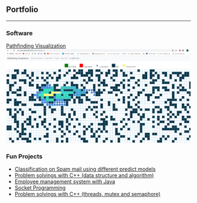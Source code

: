 ## Portfolio

---

### Software 

[Pathfinding Visualization](https://cyleung428.github.io/pathfinding/)
<br />
<img src="images/pathfinding.jpg" style="width: 480;height: 480"/>


### Fun Projects

- [Classification on Spam mail using different predict models](https://github.com/cyleung428/Classification-on-spam-mail/blob/master/Project2.ipynb)
- [Problem solvings with C++ (data structure and algorithm)](https://github.com/cyleung428/Cpp-problem-solving/tree/master)
- [Employee management system with Java](https://github.com/cyleung428/CS2312/tree/master)
- [Socket Programming](https://github.com/cyleung428/socket_programming/tree/master)
- [Problem solvings with C++ (threads, mutex and semaphore)](https://github.com/cyleung428/cpp_mutux_semaphore)

